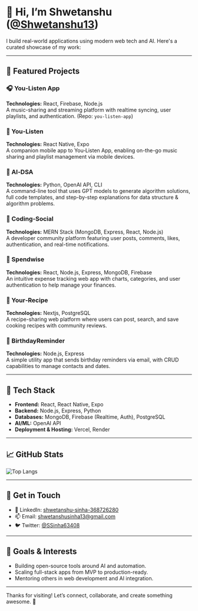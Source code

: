# 👋 Hi, I’m Shwetanshu ([@Shwetanshu13](https://github.com/Shwetanshu13))

I build real-world applications using modern web tech and AI. Here's a curated showcase of my work:

---

## 🚀 Featured Projects

### 🎧 You‑Listen App
**Technologies:** React, Firebase, Node.js  
A music-sharing and streaming platform with realtime syncing, user playlists, and authentication. (Repo: `you-listen-app`)

### 🎵 You‑Listen
**Technologies:** React Native, Expo  
A companion mobile app to You‑Listen App, enabling on-the-go music sharing and playlist management via mobile devices.

### 🤖 AI‑DSA
**Technologies:** Python, OpenAI API, CLI  
A command-line tool that uses GPT models to generate algorithm solutions, full code templates, and step-by-step explanations for data structure & algorithm problems.

### 💬 Coding‑Social  
**Technologies:** MERN Stack (MongoDB, Express, React, Node.js)  
A developer community platform featuring user posts, comments, likes, authentication, and real-time notifications.

### 💸 Spendwise  
**Technologies:** React, Node.js, Express, MongoDB, Firebase  
An intuitive expense tracking web app with charts, categories, and user authentication to help manage your finances.

### 🍲 Your‑Recipe  
**Technologies:** Nextjs, PostgreSQL  
A recipe-sharing web platform where users can post, search, and save cooking recipes with community reviews.

### 🎂 BirthdayReminder  
**Technologies:** Node.js, Express  
A simple utility app that sends birthday reminders via email, with CRUD capabilities to manage contacts and dates.

---

## 🧠 Tech Stack  

- **Frontend:** React, React Native, Expo  
- **Backend:** Node.js, Express, Python  
- **Databases:** MongoDB, Firebase (Realtime, Auth), PostgreSQL  
- **AI/ML:** OpenAI API  
- **Deployment & Hosting:**  Vercel, Render

---

## 📈 GitHub Stats  
![Top Langs](https://github-readme-stats.vercel.app/api/top-langs?username=Shwetanshu13&layout=compact&theme=radical) 

---

## 🤝 Get in Touch  
- 💼 LinkedIn: [shwetanshu-sinha-368726280](https://www.linkedin.com/in/shwetanshu-sinha-368726280/)  
- 📫 Email: shwetanshusinha13@gmail.com 
- 🐦 Twitter: [@SSinha63408](https://x.com/SSinha63408)

---

## 🎯 Goals & Interests  
- Building open-source tools around AI and automation.  
- Scaling full-stack apps from MVP to production-ready.  
- Mentoring others in web development and AI integration.

---

Thanks for visiting! Let’s connect, collaborate, and create something awesome. 🚀  
